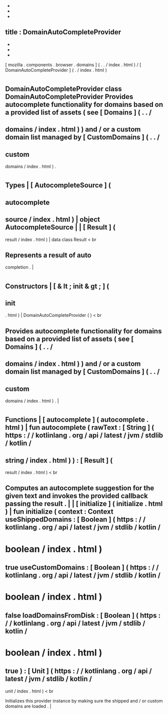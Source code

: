 -
-
-
title
:
DomainAutoCompleteProvider
-
-
-
-
[
mozilla
.
components
.
browser
.
domains
]
(
.
.
/
index
.
html
)
/
[
DomainAutoCompleteProvider
]
(
.
/
index
.
html
)
#
DomainAutoCompleteProvider
class
DomainAutoCompleteProvider
Provides
autocomplete
functionality
for
domains
based
on
a
provided
list
of
assets
(
see
[
Domains
]
(
.
.
/
-
domains
/
index
.
html
)
)
and
/
or
a
custom
domain
list
managed
by
[
CustomDomains
]
(
.
.
/
-
custom
-
domains
/
index
.
html
)
.
#
#
#
Types
|
[
AutocompleteSource
]
(
-
autocomplete
-
source
/
index
.
html
)
|
object
AutocompleteSource
|
|
[
Result
]
(
-
result
/
index
.
html
)
|
data
class
Result
<
br
>
Represents
a
result
of
auto
-
completion
.
|
#
#
#
Constructors
|
[
&
lt
;
init
&
gt
;
]
(
-
init
-
.
html
)
|
DomainAutoCompleteProvider
(
)
<
br
>
Provides
autocomplete
functionality
for
domains
based
on
a
provided
list
of
assets
(
see
[
Domains
]
(
.
.
/
-
domains
/
index
.
html
)
)
and
/
or
a
custom
domain
list
managed
by
[
CustomDomains
]
(
.
.
/
-
custom
-
domains
/
index
.
html
)
.
|
#
#
#
Functions
|
[
autocomplete
]
(
autocomplete
.
html
)
|
fun
autocomplete
(
rawText
:
[
String
]
(
https
:
/
/
kotlinlang
.
org
/
api
/
latest
/
jvm
/
stdlib
/
kotlin
/
-
string
/
index
.
html
)
)
:
[
Result
]
(
-
result
/
index
.
html
)
<
br
>
Computes
an
autocomplete
suggestion
for
the
given
text
and
invokes
the
provided
callback
passing
the
result
.
|
|
[
initialize
]
(
initialize
.
html
)
|
fun
initialize
(
context
:
Context
useShippedDomains
:
[
Boolean
]
(
https
:
/
/
kotlinlang
.
org
/
api
/
latest
/
jvm
/
stdlib
/
kotlin
/
-
boolean
/
index
.
html
)
=
true
useCustomDomains
:
[
Boolean
]
(
https
:
/
/
kotlinlang
.
org
/
api
/
latest
/
jvm
/
stdlib
/
kotlin
/
-
boolean
/
index
.
html
)
=
false
loadDomainsFromDisk
:
[
Boolean
]
(
https
:
/
/
kotlinlang
.
org
/
api
/
latest
/
jvm
/
stdlib
/
kotlin
/
-
boolean
/
index
.
html
)
=
true
)
:
[
Unit
]
(
https
:
/
/
kotlinlang
.
org
/
api
/
latest
/
jvm
/
stdlib
/
kotlin
/
-
unit
/
index
.
html
)
<
br
>
Initializes
this
provider
instance
by
making
sure
the
shipped
and
/
or
custom
domains
are
loaded
.
|

